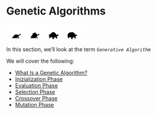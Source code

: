 # Genetic Algorithms

<img src="../../assets/deeper/genetic.png" style="width:200px;"/>

In this section, we’ll look at the term _`Generative Algorithm`_

We will cover the following:

* [What Is a Genetic Algorithm?](02-04-01_what-is-a-genetic-algorithm.md)
* [Inizialization Phase](02-04-02_initialization-phase.md)
* [Evaluation Phase](02-04-03_evaluation-phase.md)
* [Selection Phase](02-04-04_selection-phase.md)
* [Crossover Phase](02-04-05_crossover-phase.md)
* [Mutation Phase](02-04-06_mutation-phase.md)

